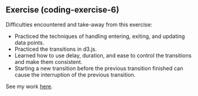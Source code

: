 ## Exercise (coding-exercise-6)

Difficulties encountered and take-away from this exercise:
- Practiced the techniques of handling entering, exiting, and updating data points.
- Practiced the transitions in d3.js.
- Learned how to use delay, duration, and ease to control the transitions and make them consistent. 
- Starting a new transition before the previous transition finished can cause the interruption of the previous transition.

See my work [here](https://tomzhu1024.github.io/cdv-student/coding-exercises/coding-exercise-6/index.html).
